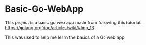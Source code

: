 # Basic-Go-WebApp
This project is a basic go web app made from following this tutorial.
https://golang.org/doc/articles/wiki/#tmp_13 

This was used to help me learn the basics of a Go web app
